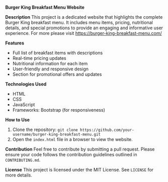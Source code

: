 **Burger King Breakfast Menu Website**

**Description**
This project is a dedicated website that highlights the complete Burger King breakfast menu. It includes menu items, pricing, nutritional details, and special promotions to provide an engaging and informative user experience. For more please visit https://burger-king-breakfast-menu.com/

**Features**
- Full list of breakfast items with descriptions
- Real-time pricing updates
- Nutritional information for each item
- User-friendly and responsive design
- Section for promotional offers and updates

**Technologies Used**
- HTML
- CSS
- JavaScript
- Frameworks: Bootstrap (for responsiveness)

**How to Use**
1. Clone the repository: `git clone https://github.com/your-username/burger-king-breakfast-menu.git`
2. Open the `index.html` file in a browser to view the website.

**Contribution**
Feel free to contribute by submitting a pull request. Please ensure your code follows the contribution guidelines outlined in `CONTRIBUTING.md`.

**License**
This project is licensed under the MIT License. See `LICENSE` for more details.
